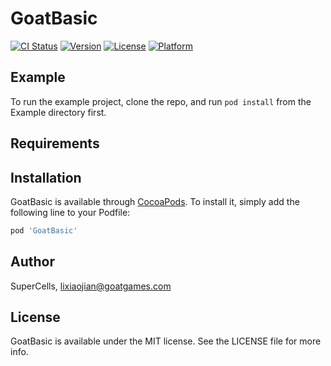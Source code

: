 # GoatBasic

[![CI Status](https://img.shields.io/travis/SuperCells/GoatBasic.svg?style=flat)](https://travis-ci.org/SuperCells/GoatBasic)
[![Version](https://img.shields.io/cocoapods/v/GoatBasic.svg?style=flat)](https://cocoapods.org/pods/GoatBasic)
[![License](https://img.shields.io/cocoapods/l/GoatBasic.svg?style=flat)](https://cocoapods.org/pods/GoatBasic)
[![Platform](https://img.shields.io/cocoapods/p/GoatBasic.svg?style=flat)](https://cocoapods.org/pods/GoatBasic)

## Example

To run the example project, clone the repo, and run `pod install` from the Example directory first.

## Requirements

## Installation

GoatBasic is available through [CocoaPods](https://cocoapods.org). To install
it, simply add the following line to your Podfile:

```ruby
pod 'GoatBasic'
```

## Author

SuperCells, lixiaojian@goatgames.com

## License

GoatBasic is available under the MIT license. See the LICENSE file for more info.
